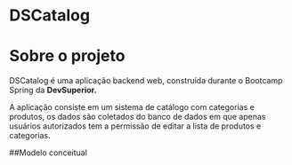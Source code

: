 # DSCatalog

# Sobre o projeto
DSCatalog é uma aplicação backend web, construída durante o Bootcamp Spring da **DevSuperior.**

A aplicação consiste em um sistema de catálogo com categorias e produtos, os dados são coletados do banco de dados em que apenas usuários autorizados tem a permissão de editar a lista de produtos e categorias.

##Modelo conceitual
